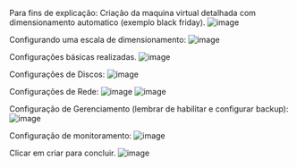
Para fins de explicação:
Criação da maquina virtual detalhada com dimensionamento automatico (exemplo black friday).
![image](https://github.com/user-attachments/assets/91fe4707-ad76-4fb5-ad55-09516fc3b1f3)

Configurando uma escala de dimensionamento:
![image](https://github.com/user-attachments/assets/53cea5b5-ff64-4722-b035-6e8ad56e7603)

Configurações básicas realizadas.
![image](https://github.com/user-attachments/assets/23453517-070d-48de-96c1-1f51fd42b7a5)

Configurações de Discos:
![image](https://github.com/user-attachments/assets/a532478b-11b7-4c07-8169-047c2751aa0f)

Configurações de Rede:
![image](https://github.com/user-attachments/assets/97047fd7-5681-4625-b3a8-a27e7a496e9e)
![image](https://github.com/user-attachments/assets/2d157583-5c9d-4da2-80cc-047179227e83)

Configuração de Gerenciamento (lembrar de habilitar e configurar backup):
![image](https://github.com/user-attachments/assets/b96cc29c-d0de-496b-81e6-c740b8b126e6)

Configuração de monitoramento:
![image](https://github.com/user-attachments/assets/868d11c9-5279-4ebc-bd82-cf814977043f)

Clicar em criar para concluir.
![image](https://github.com/user-attachments/assets/77bb1923-b417-470e-aa1f-b9444f3de01c)


